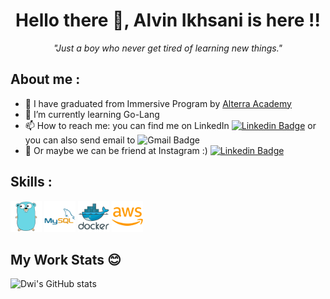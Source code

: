 <h1 align="center"> Hello there 👋, Alvin Ikhsani is here !! </h1>
<p align="center" style="font-style: italic;">"Just a boy who never get tired of learning new things."</p>

## About me :
- 🔭 I have graduated from Immersive Program by [Alterra Academy](https://academy.alterra.id/)
- 🌱 I’m currently learning Go-Lang
- 📫 How to reach me: you can find me on LinkedIn [![Linkedin Badge](https://img.shields.io/badge/-Alvin_Ikhsani_Ramadhan-blue?style=flat&logo=Linkedin&logoColor=white)](https://www.linkedin.com/in/alvin-ikhsani-ramadhan-111311175/) or you can also send email to ![Gmail Badge](https://img.shields.io/badge/-alvinikhsani14@gmail.com-maroon?style=flat&logo=Gmail&logoColor=white)
- 📸 Or maybe we can be friend at Instagram :) [![Linkedin Badge](https://img.shields.io/badge/-@alvinashki-maroon?style=flat&logo=Instagram&logoColor=white)](https://www.instagram.com/alvinashki/)


## Skills :
<p> <img src="https://raw.githubusercontent.com/devicons/devicon/master/icons/go/go-original.svg" width="50" height="50"/> <img src="https://raw.githubusercontent.com/devicons/devicon/master/icons/mysql/mysql-original-wordmark.svg" width="50" height="50"/> <img src="https://raw.githubusercontent.com/devicons/devicon/master/icons/docker/docker-original-wordmark.svg" width="50" height="50"/> <img 
src="https://raw.githubusercontent.com/devicons/devicon/master/icons/amazonwebservices/amazonwebservices-plain-wordmark.svg" width="50" height="50"/> </p>

## My Work Stats 😊
![Dwi's GitHub stats](https://github-readme-stats.vercel.app/api?username=alvinashki)